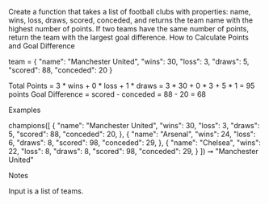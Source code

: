   Create a function that takes a list of football clubs with properties: name, wins, loss, draws, scored, conceded, and returns the team name with the highest number of points. If two teams have the same number of points, return the team with the largest goal difference.
  How to Calculate Points and Goal Difference

  team = { "name": "Manchester United", "wins": 30, "loss": 3, "draws": 5, "scored": 88, "conceded": 20 }

  Total Points = 3 * wins + 0 * loss + 1 * draws = 3 * 30 + 0 * 3 + 5 * 1 = 95 points
  Goal Difference = scored - conceded = 88 - 20 = 68

  Examples

  champions([
    {
      "name": "Manchester United",
      "wins": 30,
      "loss": 3,
      "draws": 5,
      "scored": 88,
      "conceded": 20,
    },
    {
      "name": "Arsenal",
      "wins": 24,
      "loss": 6,
      "draws": 8,
      "scored": 98,
      "conceded": 29,
    },
    {
      "name": "Chelsea",
      "wins": 22,
      "loss": 8,
      "draws": 8,
      "scored": 98,
      "conceded": 29,
    }
  ]) ➞ "Manchester United"

  Notes

  Input is a list of teams.